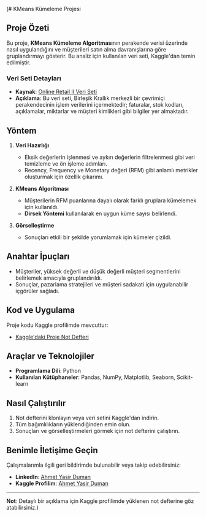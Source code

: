 (# KMeans Kümeleme Projesi

## Proje Özeti
Bu proje, **KMeans Kümeleme Algoritması**nın perakende verisi üzerinde nasıl uygulandığını ve müşterileri satın alma davranışlarına göre gruplandırmayı gösterir. Bu analiz için kullanılan veri seti, Kaggle'dan temin edilmiştir.

### Veri Seti Detayları
- **Kaynak**: [Online Retail II Veri Seti](https://www.kaggle.com/datasets/kabilan45/online-retail-ii-dataset)
- **Açıklama**: Bu veri seti, Birleşik Krallık merkezli bir çevrimiçi perakendecinin işlem verilerini içermektedir; faturalar, stok kodları, açıklamalar, miktarlar ve müşteri kimlikleri gibi bilgiler yer almaktadır.

## Yöntem
1. **Veri Hazırlığı**
   - Eksik değerlerin işlenmesi ve aykırı değerlerin filtrelenmesi gibi veri temizleme ve ön işleme adımları.
   - Recency, Frequency ve Monetary değeri (RFM) gibi anlamlı metrikler oluşturmak için özellik çıkarımı.

2. **KMeans Algoritması**
   - Müşterilerin RFM puanlarına dayalı olarak farklı gruplara kümelemek için kullanıldı.
   - **Dirsek Yöntemi** kullanılarak en uygun küme sayısı belirlendi.

3. **Görselleştirme**
   - Sonuçları etkili bir şekilde yorumlamak için kümeler çizildi.

## Anahtar İpuçları
- Müşteriler, yüksek değerli ve düşük değerli müşteri segmentlerini belirlemek amacıyla gruplandırıldı.
- Sonuçlar, pazarlama stratejileri ve müşteri sadakati için uygulanabilir içgörüler sağladı.

## Kod ve Uygulama
Proje kodu Kaggle profilimde mevcuttur:
- [Kaggle'daki Proje Not Defteri](https://www.kaggle.com/ahmetyasirduman/code)

## Araçlar ve Teknolojiler
- **Programlama Dili**: Python
- **Kullanılan Kütüphaneler**: Pandas, NumPy, Matplotlib, Seaborn, Scikit-learn

## Nasıl Çalıştırılır
1. Not defterini klonlayın veya veri setini Kaggle'dan indirin.
2. Tüm bağımlılıkların yüklendiğinden emin olun.
3. Sonuçları ve görselleştirmeleri görmek için not defterini çalıştırın.

## Benimle İletişime Geçin
Çalışmalarımla ilgili geri bildirimde bulunabilir veya takip edebilirsiniz:
- **LinkedIn**: [Ahmet Yasir Duman](https://www.linkedin.com/in/ahmet-yasir-duman-03b689256)
- **Kaggle Profilim**: [Ahmet Yasir Duman](https://www.kaggle.com/ahmetyasirduman)

---
**Not**: Detaylı bir açıklama için Kaggle profilimde yüklenen not defterine göz atabilirsiniz.)
